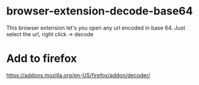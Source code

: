# browser-extension-decode-base64
This browser extension let's you open any url encoded in base 64. Just select the url, right click -> decode 

# Add to firefox
https://addons.mozilla.org/en-US/firefox/addon/decoder/
